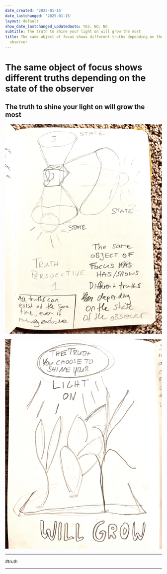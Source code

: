 ```yaml
---
date_created: '2025-01-15'
date_lastchanged: '2025-01-15'
layout: default
show_date_lastchanged_updatedauto: YES, NO, NO
subtitle: The truth to shine your light on will grow the most
title: The same object of focus shows different truths depending on the state of the
  observer
---
```

# The same object of focus shows different truths depending on the state of the observer
## The truth to shine your light on will grow the most


![](media/IMG_5244.jpeg)

![](media/IMG_5245.jpeg)

------

#truth 

_______
